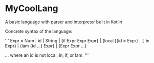 # MyCoolLang
A basic language with parser and interpreter built in Kotlin

Concrete syntax of the language:

'''
Expr	 	=	 	Num
 	 	    |	 	id
 	 	    |	 	String
 	 	    |	 	{if Expr Expr Expr}
 	 	    |	 	{local [{id = Expr} ...] in Expr}
 	 	    |	 	{lam {id ...} Expr}
 	 	    |	 	{Expr Expr ...}
        
... where an id is not local, in, if, or lam.
'''
